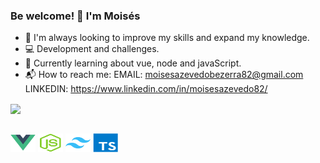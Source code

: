 ### Be welcome! 👋 I'm Moisés

<!-- **Mjackie82/Mjackie82** is a ✨ _special_ ✨ repository because its `README.md` (this file) appears on your GitHub profile. -->
- 🔭 I'm always looking to improve my skills and expand my knowledge.
- 💻 Development and challenges.
- 🌱 Currently learning about vue, node and javaScript.
- 📬 How to reach me: EMAIL: moisesazevedobezerra82@gmail.com LINKEDIN: https://www.linkedin.com/in/moisesazevedo82/

<a href=""> <img align="center" src="https://github-readme-stats.vercel.app/api/top-langs/?username=moisa82&theme=react&line_height=40&hide=css"/> </a>

 
  
<div style="display: inline_block"><br>
 <img align="center" alt="Moises-VUE" height="30" width="40" src="https://github.com/devicons/devicon/blob/master/icons/vuejs/vuejs-original.svg">
 <img align="center" alt="Moises-NODE" height="30" width="40" src="https://raw.githubusercontent.com/devicons/devicon/master/icons/nodejs/nodejs-original.svg">
 <img align="center" alt="Moises-TAILWINDCSS" height="30" width="40" src="https://github.com/devicons/devicon/blob/master/icons/tailwindcss/tailwindcss-plain.svg">
 <img align="center" alt="Moises-Ts" height="30" width="40" src="https://raw.githubusercontent.com/devicons/devicon/master/icons/typescript/typescript-plain.svg">
</div>
